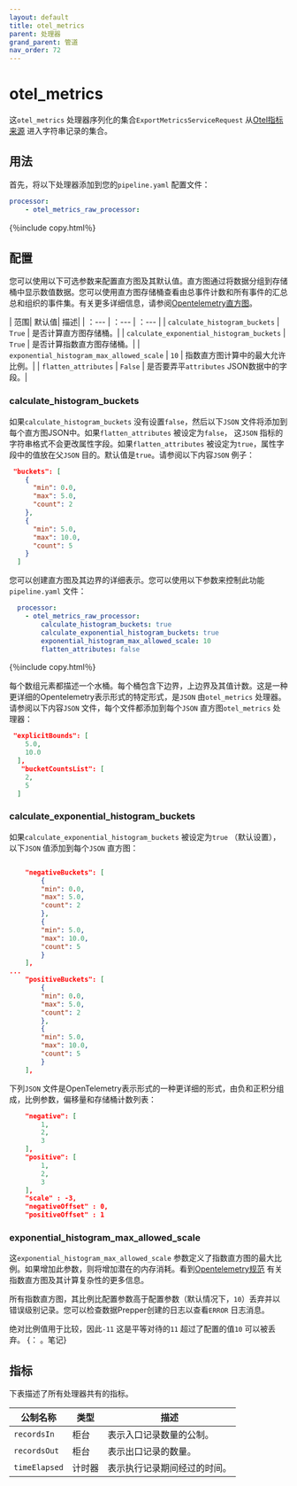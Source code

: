 ```yaml
---
layout: default
title: otel_metrics
parent: 处理器
grand_parent: 管道
nav_order: 72
---
```


# otel_metrics

这`otel_metrics` 处理器序列化的集合`ExportMetricsServiceRequest` 从[Otel指标来源]({{site.url}}{{site.baseurl}}/data-prepper/pipelines/configuration/sources/otel-metrics-source/) 进入字符串记录的集合。

## 用法

首先，将以下处理器添加到您的`pipeline.yaml` 配置文件：

``` yaml
processor:
    - otel_metrics_raw_processor:
```
{％include copy.html％}

## 配置

您可以使用以下可选参数来配置直方图及其默认值。直方图通过将数据分组到存储桶中显示数值数据。您可以使用直方图存储桶查看由总事件计数和所有事件的汇总总和组织的事件集。有关更多详细信息，请参阅[Opentelemetry直方图](https://opentelemetry.io/docs/reference/specification/metrics/data-model/#histogram)。

| 范围| 默认值| 描述|
| ：---    | ：---    | ：---    |
| `calculate_histogram_buckets` | `True` | 是否计算直方图存储桶。|
| `calculate_exponential_histogram_buckets` | `True` | 是否计算指数直方图存储桶。|
| `exponential_histogram_max_allowed_scale` | `10` | 指数直方图计算中的最大允许比例。| 
| `flatten_attributes` | `False` | 是否要弄平`attributes` JSON数据中的字段。|

### calculate_histogram_buckets

如果`calculate_histogram_buckets` 没有设置`false`，然后以下`JSON` 文件将添加到每个直方图JSON中。如果`flatten_attributes` 被设定为`false`， 这`JSON` 指标的字符串格式不会更改属性字段。如果`flatten_attributes` 被设定为`true`，属性字段中的值放在父`JSON` 目的。默认值是`true`。请参阅以下内容`JSON` 例子：

```json
 "buckets": [
    {
      "min": 0.0,
      "max": 5.0,
      "count": 2
    },
    {
      "min": 5.0,
      "max": 10.0,
      "count": 5
    }
  ]
```

您可以创建直方图及其边界的详细表示。您可以使用以下参数来控制此功能`pipeline.yaml` 文件：

```yaml
  processor:
    - otel_metrics_raw_processor:
        calculate_histogram_buckets: true
        calculate_exponential_histogram_buckets: true
        exponential_histogram_max_allowed_scale: 10
        flatten_attributes: false
```
{％include copy.html％}

每个数组元素都描述一个水桶。每个桶包含下边界，上边界及其值计数。这是一种更详细的Opentelemetry表示形式的特定形式，是`JSON` 由`otel_metrics` 处理器。请参阅以下内容`JSON` 文件，每个文件都添加到每个`JSON` 直方图`otel_metrics` 处理器：

```json
 "explicitBounds": [
    5.0,
    10.0
  ],
   "bucketCountsList": [
    2,
    5
  ]
```



### calculate_exponential_histogram_buckets

如果`calculate_exponential_histogram_buckets` 被设定为`true` （默认设置），以下`JSON` 值添加到每个`JSON` 直方图：

```json

    "negativeBuckets": [
        {
        "min": 0.0,
        "max": 5.0,
        "count": 2
        },
        {
        "min": 5.0,
        "max": 10.0,
        "count": 5
        }
    ],
...
    "positiveBuckets": [
        {
        "min": 0.0,
        "max": 5.0,
        "count": 2
        },
        {
        "min": 5.0,
        "max": 10.0,
        "count": 5
        }
    ],
```

下列`JSON` 文件是OpenTelemetry表示形式的一种更详细的形式，由负和正积分组成，比例参数，偏移量和存储桶计数列表：


```json
    "negative": [
        1,
        2,
        3
    ],
    "positive": [
        1,
        2,
        3
    ],
    "scale" : -3,
    "negativeOffset" : 0,
    "positiveOffset" : 1
```


### exponential_histogram_max_allowed_scale

这`exponential_histogram_max_allowed_scale` 参数定义了指数直方图的最大比例。如果增加此参数，则将增加潜在的内存消耗。看到[Opentelemetry规范](https://github.com/open-telemetry/opentelemetry-proto/blob/main/opentelemetry/proto/metrics/v1/metrics.proto) 有关指数直方图及其计算复杂性的更多信息。

所有指数直方图，其比例比配置参数高于配置参数（默认情况下，`10`）丢弃并以错误级别记录。您可以检查数据Prepper创建的日志以查看`ERROR` 日志消息。

绝对比例值用于比较，因此`-11` 这是平等对待的`11` 超过了配置的值`10` 可以被丢弃。
{： 。笔记}

## 指标

下表描述了所有处理器共有的指标。

| 公制名称| 类型| 描述|
| ------------- | ---- | -----------|
| `recordsIn` | 柜台| 表示入口记录数量的公制。|
| `recordsOut` | 柜台| 表示出口记录的数量。|
| `timeElapsed` | 计时器| 表示执行记录期间经过的时间。|

